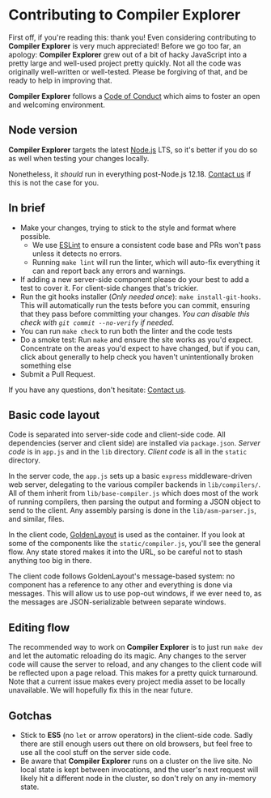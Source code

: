 # Contributing to Compiler Explorer

First off, if you're reading this: thank you! Even considering contributing to
 **Compiler Explorer** is very much appreciated!
Before we go too far, an apology: **Compiler Explorer** grew out of a bit of
 hacky JavaScript into a pretty large and well-used project pretty quickly.
Not all the code was originally well-written or well-tested.
Please be forgiving of that, and be ready to help in improving that.

**Compiler Explorer** follows a [Code of Conduct](CODE_OF_CONDUCT.md) which
 aims to foster an open and welcoming environment.

## Node version
**Compiler Explorer** targets the latest [Node.js](https://nodejs.org/) LTS,
 so it's better if you do so as well when testing your changes locally.

Nonetheless, it _should_ run in everything post-Node.js 12.18. [Contact us] if
 this is not the case for you.

## In brief
* Make your changes, trying to stick to the style and format where possible.
    * We use [ESLint](https://eslint.org/) to ensure a consistent code base
    and PRs won't pass unless it detects no errors.
    * Running `make lint` will run the linter, which will auto-fix everything 
    it can and report back any errors and warnings.
* If adding a new server-side component please do your best to add a test to
 cover it. For client-side changes that's trickier.
* Run the git hooks installer (_Only needed once_): `make install-git-hooks`.
 This will automatically run the tests before you can commit, ensuring that 
 they pass before committing your changes.
 _You can disable this check with `git commit --no-verify` if needed_.
* You can run `make check` to run both the linter and the code tests
* Do a smoke test:
 Run `make` and ensure the site works as you'd expect. Concentrate on the
 areas you'd expect to have changed, but if you can, click about generally to
 help check you haven't unintentionally broken something else
* Submit a Pull Request.

If you have any questions, don't hesitate: [Contact us].

## Basic code layout

Code is separated into server-side code and client-side code.
All dependencies (server and client side) are installed via `package.json`.
_Server code_ is in `app.js` and in the `lib` directory. 
_Client code_ is all in the `static` directory.

In the server code, the `app.js` sets up a basic `express`
 middleware-driven web server, delegating to the various compiler backends in
 `lib/compilers/`. All of them inherit from `lib/base-compiler.js` which does
 most of the work of running compilers, then parsing the output and forming a
 JSON object to send to the client. Any assembly parsing is done in the
 `lib/asm-parser.js`, and similar, files.

In the client code, [GoldenLayout](https://www.golden-layout.com/) is used as
 the container. If you look at some of the components like the
 `static/compiler.js`, you'll see the general flow.
 Any state stored makes it into the URL, so be careful not to stash
 anything too big in there.

The client code follows GoldenLayout's message-based system:
 no component has a reference to any other and everything is done via messages.
 This will allow us to use pop-out windows, if we ever need to, as the messages
 are JSON-serializable between separate windows.

## Editing flow

The recommended way to work on **Compiler Explorer** is to just run `make dev`
 and let the automatic reloading do its magic.
Any changes to the server code will cause the server to reload, and any changes
 to the client code will be reflected upon a page reload.
 This makes for a pretty quick turnaround.
Note that a current issue makes every project media asset to be locally
 unavailable. We will hopefully fix this in the near future.

## Gotchas

* Stick to **ES5** (no `let` or arrow operators) in the client-side code.
 Sadly there are still enough users out there on old browsers,
 but feel free to use all the cool stuff on the server side code.
* Be aware that **Compiler Explorer** runs on a cluster on the live site.
 No local state is kept between invocations, and the user's next request will 
 likely hit a different node in the cluster, so don't rely on
 any in-memory state.

[Contact us]: README.md#contact-us
